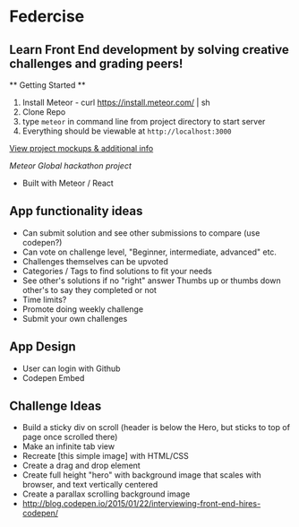 # Federcise
## Learn Front End development by solving creative challenges and grading peers!

** Getting Started **
1. Install Meteor - curl https://install.meteor.com/ | sh
2. Clone Repo
3. type `meteor` in command line from project directory to start server
4. Everything should be viewable at `http://localhost:3000`

[View project mockups & additional info](https://www.dropbox.com/sh/7hgn38d11kthwx9/AACynKPfVKJKgcWfMlnSuQCFa?dl=0)

*Meteor Global hackathon project*
* Built with Meteor / React

## App functionality ideas
  - Can submit solution and see other submissions to compare (use codepen?)
  - Can vote on challenge level, "Beginner, intermediate, advanced" etc.
  - Challenges themselves can be upvoted
  - Categories / Tags to find solutions to fit your needs
  - See other's solutions if no "right" answer
      Thumbs up or thumbs down other's to say they completed or not
  - Time limits?
  - Promote doing weekly challenge
  - Submit your own challenges

## App Design
  - User can login with Github
  - Codepen Embed

## Challenge Ideas
  - Build a sticky div on scroll (header is below the Hero, but sticks to top of page once scrolled there)
  - Make an infinite tab view
  - Recreate [this simple image] with HTML/CSS
  - Create a drag and drop element
  - Create full height "hero" with background image that scales with browser, and text vertically centered
  - Create a parallax scrolling background image
  - http://blog.codepen.io/2015/01/22/interviewing-front-end-hires-codepen/
